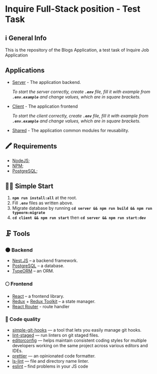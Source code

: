 # Inquire Full-Stack position - Test Task

## ℹ️ General Info

This is the repository of the Blogs Application, a test task of Inquire Job Application

## Applications

- [Server](./server) - The application backend.

  _To start the server correctly, create **`.env`** file, fill it with example from **`.env.example`** and change values, which are in square brackets._

- [Client](./client) - The application frontend

  _To start the client correctly, create **`.env`** file, fill it with example from **`.env.example`** and change values, which are in square brackets._

- [Shared](./shared) - The application common modules for reusability.

## 🖍 Requirements

- [NodeJS](https://nodejs.org/en/);
- [NPM](https://www.npmjs.com/);
- [PostgreSQL](https://www.postgresql.org/);

## 🏃‍♂️ Simple Start

1. **`npm run install:all`** at the root.
2. Fill **`.env`** files as written above.
3. Migrate database by running **`cd server && npm run build && npm run typeorm:migrate`**
4. **`cd client && npm run start`** then **`cd server && npm run start:dev`**

## 🗜 Tools

### 🌑 Backend

- [Nest.JS](https://nestjs.com/) – a backend framework.
- [PostgreSQL](https://www.postgresql.org/) – a database.
- [TypeORM](https://typeorm.io/) – an ORM.

### 🌕 Frontend

- [React](https://reactjs.org/) – a frontend library.
- [Redux](https://redux.js.org/) + [Redux Toolkit](https://redux-toolkit.js.org/) – a state manager.
- [React Router](https://reactrouter.com/en/main) - route handler

### 🥊 Code quality

- [simple-git-hooks](https://www.npmjs.com/package/simple-git-hooks) — a tool that lets you easily manage git hooks.
- [lint-staged](https://www.npmjs.com/package/lint-staged) — run linters on git staged files.
- [editorconfig](https://editorconfig.org/) — helps maintain consistent coding styles for multiple developers working on the same project across various editors and IDEs.
- [prettier](https://prettier.io/) — an opinionated code formatter.
- [ls-lint](https://ls-lint.org/) — file and directory name linter.
- [eslint](https://eslint.org/) – find problems in your JS code
